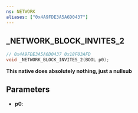 ```yaml
---
ns: NETWORK
aliases: ["0x4A9FDE3A5A6D0437"]
---
```

## _NETWORK_BLOCK_INVITES_2

```c
// 0x4A9FDE3A5A6D0437 0x18F03AFD
void _NETWORK_BLOCK_INVITES_2(BOOL p0);
```

**This native does absolutely nothing, just a nullsub**

## Parameters
* **p0**: 

